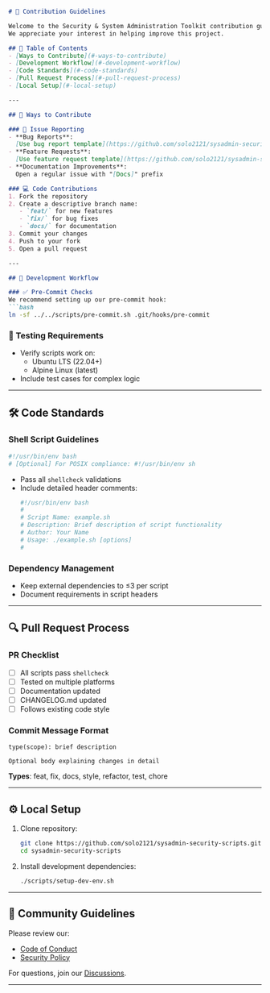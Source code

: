 ```markdown
# 🚀 Contribution Guidelines

Welcome to the Security & System Administration Toolkit contribution guide!
We appreciate your interest in helping improve this project.

## 📌 Table of Contents
- [Ways to Contribute](#-ways-to-contribute)
- [Development Workflow](#-development-workflow)
- [Code Standards](#-code-standards)
- [Pull Request Process](#-pull-request-process)
- [Local Setup](#-local-setup)

---

## 🤝 Ways to Contribute

### 🐛 Issue Reporting
- **Bug Reports**:
  [Use bug report template](https://github.com/solo2121/sysadmin-security-scripts/issues/new?template=bug_report.md)
- **Feature Requests**:
  [Use feature request template](https://github.com/solo2121/sysadmin-security-scripts/issues/new?template=feature_request.md)
- **Documentation Improvements**:
  Open a regular issue with "[Docs]" prefix

### 💻 Code Contributions
1. Fork the repository
2. Create a descriptive branch name:
   - `feat/` for new features
   - `fix/` for bug fixes
   - `docs/` for documentation
3. Commit your changes
4. Push to your fork
5. Open a pull request

---

## 🔧 Development Workflow

### ✅ Pre-Commit Checks
We recommend setting up our pre-commit hook:
```bash
ln -sf ../../scripts/pre-commit.sh .git/hooks/pre-commit
```

### 🧪 Testing Requirements
- Verify scripts work on:
  - Ubuntu LTS (22.04+)
  - Alpine Linux (latest)
- Include test cases for complex logic

---

## 🛠️ Code Standards

### Shell Script Guidelines
```bash
#!/usr/bin/env bash
# [Optional] For POSIX compliance: #!/usr/bin/env sh
```
- Pass all `shellcheck` validations
- Include detailed header comments:
  ```bash
  #!/usr/bin/env bash
  #
  # Script Name: example.sh
  # Description: Brief description of script functionality
  # Author: Your Name
  # Usage: ./example.sh [options]
  #
  ```

### Dependency Management
- Keep external dependencies to ≤3 per script
- Document requirements in script headers

---

## 🔍 Pull Request Process

### PR Checklist
- [ ] All scripts pass `shellcheck`
- [ ] Tested on multiple platforms
- [ ] Documentation updated
- [ ] CHANGELOG.md updated
- [ ] Follows existing code style

### Commit Message Format
```
type(scope): brief description

Optional body explaining changes in detail
```
**Types**: feat, fix, docs, style, refactor, test, chore

---

## ⚙️ Local Setup

1. Clone repository:
   ```bash
   git clone https://github.com/solo2121/sysadmin-security-scripts.git
   cd sysadmin-security-scripts
   ```

2. Install development dependencies:
   ```bash
   ./scripts/setup-dev-env.sh
   ```

---

## 📜 Community Guidelines

Please review our:
- [Code of Conduct](CODE_OF_CONDUCT.md)
- [Security Policy](SECURITY.md)

For questions, join our [Discussions](https://github.com/solo2121/sysadmin-security-scripts/discussions).

---
